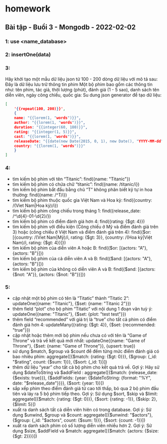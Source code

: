 # homework

## Bài tập - Buổi 3 - Mongodb - 2022-02-02

### 1: use <name_database>

### 2: insertOne(data)

### 3:

Hãy khởi tạo một mẫu dữ liệu json từ 100 - 200 dòng dữ liệu với mô tả
sau:
Đây là dữ liệu lưu trữ thông tin phim
Một bộ phim bao gồm các thông tin như: tên phim, tác giả, thời
lượng (phút), đánh giá (1 - 5 sao), danh sách tên diễn viên, ngày
công chiếu, quốc gia:
Su dung json generator để tạo dữ liệu:

```json
[
    '{{repeat(100, 200)}}',
    {
    name: "{{lorem(1, "words")}}",
    author: "{{lorem(1, "words")}}",
    duration: "{{integer(60, 180)}}",
    rating: "{{integer(1, 5)}}",
    cast: "{{lorem(1, "words")}}",
    releaseDate: "{{date(new Date(2015, 0, 1), new Date(), "YYYY-MM-dd")}}",
    country: "{{lorem(1, "words")}}"
    }
]
```

### 4:

- tìm kiếm bộ phim với tên “Titanic”: find({name: "Titanic"})
- tìm kiếm bộ phim có chứa chữ “titanic”: find({name: /titanic/i})
- tìm kiếm bộ phim bắt đầu bằng chũ “T” không phân biết kỹ tự in hoa thường: find({name: /^T/i})
- tìm kiếm bộ phim thuộc quốc gia Việt Nam và Hoa kỳ: find({country: /(Viet Nam|Hoa kỳ)/i})
- tìm kiếm bộ phim công chiếu trong tháng 1: find({release_date: /^\d{4}-01-\d{2}/})
- tìm kiếm bộ phim có điểm đánh giá hơn 4: find({rating: {$gt: 4}})
- tìm kiếm bộ phim với điều kiện (Công chiếu ở Mỹ và điểm đánh giá trên 3) hoặc (công chiếu ở Việt Nam và điểm đánh giá trên 4): find({$or: [{country: /(Viet Nam|Mỹ)/i, rating: {$gt: 3}}, {country: /(Hoa kỳ|Việt Nam)/i, rating: {$gt: 4}}]})
- tìm kiếm bộ phim của diễn viên A hoặc B: find({$or: [{actors: "A"}, {actors: "B"}]})
- tìm kiếm bộ phim của cả diễn viên A và B: find({$and: [{actors: "A"}, {actors: "B"}]})
- tìm kiếm bộ phim của không có diễn viên A và B: find({$and: [{actors: {$not: "A"}}, {actors: {$not: "B"}}]})

### 5:

- cập nhật một bộ phim có tên là “Titatic” thành “Titatic 2”: updateOne({name: "Titanic"}, {$set: {name: "Titanic 2"}})
- thêm field “plot” cho bộ phim “Titatic” với nội dung 1 đoạn văn tuỳ ý: updateOne({name: "Titanic"}, {$set: {plot: "test test"}})
- thêm field “recommended” với giá trị là “true” cho tất cả phim có điểm đánh giá hơn 4: updateMany({rating: {$gt: 4}}, {$set: {recommended: "true"}})
- cập nhật hoặc thêm mới bộ phim nếu chưa có với tên là “Game of Throne” và trả về kết quả mới nhất: updateOne({name: "Game of Throne"}, {$set: {name: "Game of Throne"}}, {upsert: true})
- sử dụng $match, $group và $count để đếm từng mức điểm đánh giá có bao nhiêu phim: aggregate([{$match: {rating: {$gt: 0}}}, {$group: {\_id: "$rating", count: {$sum: 1}}}, {$sort: {\_id: 1}}])
- thêm dữ liệu “year” cho tất cả bộ phim cho kết quả trả về. Gợi ý: Hãy sử dụng $dateToString và $addField : aggregate([{$match: {release_date: {$exists: true}}}, {$addFields: {year: {$dateToString: {format: "%Y", date: "$release_date"}}}}, {$sort: {year: 1}}])
- sắp xếp phim theo điểm đánh giá từ cao tới thấp, bỏ qua 2 bộ phim đầu tiên và láy ra 5 bộ phim tiếp theo. Gợi ý: Sử dụng $sort, $skip và $limit: aggregate([{$match: {rating: {$gt: 0}}}, {$sort: {rating: -1}}, {$skip: 2}, {$limit: 5}])
- xuất ra danh sách tất cả diễn viên hiên có trong database. Gợi ý: Sử dụng $unwind, $group và $count: aggregate([{$unwind: "$actors"}, {$group: {\_id: "$actors", count: {$sum: 1}}}, {$sort: {count: -1}}])
- xuất ra danh sách phim có số lượng diễn viên nhiều hơn 2. Gợi ý: Sử dụng $size, $addField và $match: aggregate([{$match: {actors: {$size: {$gt: 2}}}}])
